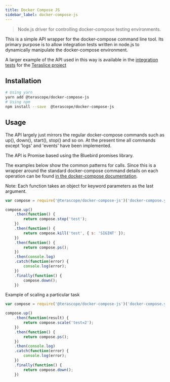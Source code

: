 ```yaml
---
title: Docker Compose JS
sidebar_label: docker-compose-js
---
```


> Node.js driver for controlling docker-compose testing environments.

This is a simple API wrapper for the docker-compose command line tool. Its primary purpose is to allow integration tests written in node.js to dynamically manipulate the docker-compose environment.

A larger example of the API used in this way is available in the [integration tests](https://github.com/terascope/teraslice-integration-tests) for the [Teraslice project](https://github.com/terascope/teraslice)

## Installation


```bash
# Using yarn
yarn add @terascope/docker-compose-js
# Using npm
npm install --save  @terascope/docker-compose-js
```

## Usage

The API largely just mirrors the regular docker-compose commands such as up(), down(), start(), stop() and so on. At the present time all commands except 'logs' and 'events' have been implemented.

The API is Promise based using the Bluebird promises library.

The examples below show the common patterns for calls. Since this is a wrapper around the standard docker-compose command details on each operation can be found [in the docker-compose documentation](https://docs.docker.com/compose/reference/).

Note: Each function takes an object for keyword parameters as the last argument.

```js
var compose = require('@terascope/docker-compose-js')('docker-compose.yaml');

compose.up()
    .then(function() {
        return compose.stop('test');
    })
    .then(function() {
        return compose.kill('test', { s: 'SIGINT' });
    })
    .then(function() {
        return compose.ps();
    })
    .then(console.log)
    .catch(function(error) {
        console.log(error);
    })
    .finally(function() {
        compose.down();
    })
```

Example of scaling a particular task

```js
var compose = require('@terascope/docker-compose-js')('docker-compose.yaml');

compose.up()
    .then(function(result) {
        return compose.scale('test=2');
    })
    .then(function() {
        return compose.ps();
    })
    .then(console.log)
    .catch(function(error) {
        console.log(error);
    })
    .finally(function() {
        return compose.down();
    })
```
